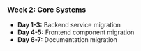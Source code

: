 ### Week 2: Core Systems

- **Day 1-3:** Backend service migration
- **Day 4-5:** Frontend component migration
- **Day 6-7:** Documentation migration
